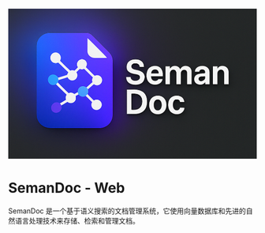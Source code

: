 ![SemanDoc](/assets/SemanDoc.png)

# SemanDoc - Web

SemanDoc 是一个基于语义搜索的文档管理系统，它使用向量数据库和先进的自然语言处理技术来存储、检索和管理文档。
